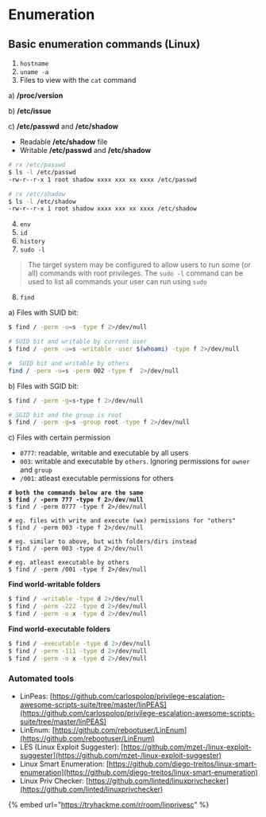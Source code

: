 # Enumeration

## Basic enumeration commands (Linux)

1. `hostname`
2. `uname -a`
3. Files to view with the `cat` command

&#x20;  a) **/proc/version**

&#x20;  b) **/etc/issue**

&#x20;  c) **/etc/passwd** and **/etc/shadow**

* Readable **/etc/shadow** file
* Writable **/etc/passwd** and **/etc/shadow**

```bash
# rx /etc/passwd
$ ls -l /etc/passwd
-rw-r--r-x 1 root shadow xxxx xxx xx xxxx /etc/passwd

# rx /etc/shadow
$ ls -l /etc/shadow
-rw-r--r-x 1 root shadow xxxx xxx xx xxxx /etc/shadow
```

4. `env`
5. `id`
6. `history`
7. `sudo -l`

> The target system may be configured to allow users to run some (or all) commands with root privileges. The `sudo -l` command can be used to list all commands your user can run using `sudo`

8. `find`

&#x20;a) Files with SUID bit:&#x20;

```bash
$ find / -perm -u=s -type f 2>/dev/null

# SUID bit and writable by current user
$ find / -perm -u=s -writable -user $(whoami) -type f 2>/dev/null

#  SUID bit and writable by others
find / -perm -u=s -perm 002 -type f  2>/dev/null
```

&#x20;b) Files with SGID bit:

```bash
$ find / -perm -g=s-type f 2>/dev/null

# SGID bit and the group is root
$ find / -perm -g=s -group root -type f 2>/dev/null
```

&#x20;c) Files with certain permission&#x20;

* `0777`: readable, writable and executable by all users
* `003`: writable and executable by `others`. Ignoring permissions for `owner` and `group`
* `/001`: atleast executable permissions for others

<pre class="language-bash"><code class="lang-bash"><strong># both the commands below are the same
</strong><strong>$ find / -perm 777 -type f 2>/dev/null
</strong>$ find / -perm 0777 -type f 2>/dev/null

# eg. files with write and execute (wx) permissions for "others"
$ find / -perm 003 -type f 2>/dev/null

# eg. similar to above, but with folders/dirs instead
$ find / -perm 003 -type d 2>/dev/null

# eg. atleast executable by others
$ find / -perm /001 -type f 2>/dev/null
</code></pre>

**Find world-writable folders**

```bash
$ find / -writable -type d 2>/dev/null 
$ find / -perm -222 -type d 2>/dev/null
$ find / -perm -o x -type d 2>/dev/null
```

**Find world-executable folders**

```bash
$ find / -executable -type d 2>/dev/null 
$ find / -perm -111 -type d 2>/dev/null
$ find / -perm -o x -type d 2>/dev/null
```

### Automated tools

* LinPeas: [https://github.com/carlospolop/privilege-escalation-awesome-scripts-suite/tree/master/linPEAS](https://github.com/carlospolop/privilege-escalation-awesome-scripts-suite/tree/master/linPEAS)
* LinEnum: [https://github.com/rebootuser/LinEnum](https://github.com/rebootuser/LinEnum)
* LES (Linux Exploit Suggester): [https://github.com/mzet-/linux-exploit-suggester](https://github.com/mzet-/linux-exploit-suggester)
* Linux Smart Enumeration: [https://github.com/diego-treitos/linux-smart-enumeration](https://github.com/diego-treitos/linux-smart-enumeration)
* Linux Priv Checker: [https://github.com/linted/linuxprivchecker](https://github.com/linted/linuxprivchecker)

&#x20; &#x20;

{% embed url="https://tryhackme.com/r/room/linprivesc" %}
